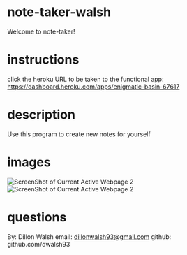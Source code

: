 # note-taker-walsh

Welcome to note-taker!

# instructions

click the heroku URL to be taken to the functional app: https://dashboard.heroku.com/apps/enigmatic-basin-67617

# description 

Use this program to create new notes for yourself 

# images 

![ScreenShot of Current Active Webpage 2](/assets/images/notetaker1.png)
![ScreenShot of Current Active Webpage 2](/assets/images/notetaker2.png)

# questions

By: Dillon Walsh 
email: dillonwalsh93@gmail.com
github: github.com/dwalsh93



